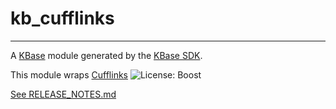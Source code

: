 # kb_cufflinks
---

A [KBase](https://kbase.us) module generated by the [KBase SDK](https://github.com/kbase/kb_sdk).

This module wraps
[Cufflinks](http://cole-trapnell-lab.github.io/cufflinks/) ![License: Boost](https://img.shields.io/badge/license-boost-blue.svg)

[See RELEASE_NOTES.md](RELEASE_NOTES.md)




